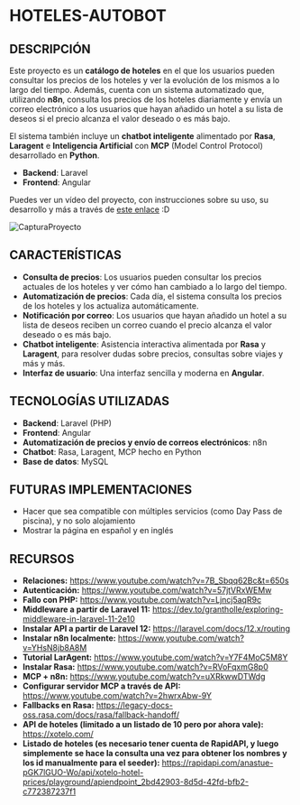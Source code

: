 # HOTELES-AUTOBOT

## DESCRIPCIÓN

Este proyecto es un **catálogo de hoteles** en el que los usuarios pueden consultar los precios de los hoteles y ver la evolución de los mismos a lo largo del tiempo. Además, cuenta con un sistema automatizado que, utilizando **n8n**, consulta los precios de los hoteles diariamente y envía un correo electrónico a los usuarios que hayan añadido un hotel a su lista de deseos si el precio alcanza el valor deseado o es más bajo.

El sistema también incluye un **chatbot inteligente** alimentado por **Rasa**, **Laragent** e **Inteligencia Artificial** con **MCP** (Model Control Protocol) desarrollado en **Python**.

- **Backend**: Laravel
- **Frontend**: Angular

Puedes ver un vídeo del proyecto, con instrucciones sobre su uso, su desarrollo y más a través de [este enlace](https://youtu.be/nmEMzhIpw7U) :D

![CapturaProyecto](https://github.com/user-attachments/assets/dd1eff85-a8b4-458a-8675-ae9642d9b4fb)

## CARACTERÍSTICAS

- **Consulta de precios**: Los usuarios pueden consultar los precios actuales de los hoteles y ver cómo han cambiado a lo largo del tiempo.
- **Automatización de precios**: Cada día, el sistema consulta los precios de los hoteles y los actualiza automáticamente.
- **Notificación por correo**: Los usuarios que hayan añadido un hotel a su lista de deseos reciben un correo cuando el precio alcanza el valor deseado o es más bajo.
- **Chatbot inteligente**: Asistencia interactiva alimentada por **Rasa** y **Laragent**, para resolver dudas sobre precios, consultas sobre viajes y más y más.
- **Interfaz de usuario**: Una interfaz sencilla y moderna en **Angular**.

## TECNOLOGÍAS UTILIZADAS

- **Backend**: Laravel (PHP)
- **Frontend**: Angular
- **Automatización de precios y envío de correos electrónicos**: n8n
- **Chatbot**: Rasa, Laragent, MCP hecho en Python
- **Base de datos**: MySQL

## FUTURAS IMPLEMENTACIONES
- Hacer que sea compatible con múltiples servicios (como Day Pass de piscina), y no solo alojamiento
- Mostrar la página en español y en inglés

## RECURSOS
- **Relaciones:** https://www.youtube.com/watch?v=7B_Sbqq62Bc&t=650s
- **Autenticación:** https://www.youtube.com/watch?v=57jtVRxWEMw
- **Fallo con PHP:** https://www.youtube.com/watch?v=Ljncj5aqR9c
- **Middleware a partir de Laravel 11:** https://dev.to/grantholle/exploring-middleware-in-laravel-11-2e10
- **Instalar API a partir de Laravel 12:** https://laravel.com/docs/12.x/routing
- **Instalar n8n localmente:** https://www.youtube.com/watch?v=YHsN8jb8A8M
- **Tutorial LarAgent:** https://www.youtube.com/watch?v=Y7F4MoC5M8Y
- **Instalar Rasa:** https://www.youtube.com/watch?v=RVoFqxmG8p0
- **MCP + n8n:** https://www.youtube.com/watch?v=uXRkwwDTWdg
- **Configurar servidor MCP a través de API:** https://www.youtube.com/watch?v=2hwrxAbw-9Y
- **Fallbacks en Rasa:** https://legacy-docs-oss.rasa.com/docs/rasa/fallback-handoff/
- **API de hoteles (limitado a un listado de 10 pero por ahora vale):** https://xotelo.com/
- **Listado de hoteles (es necesario tener cuenta de RapidAPI, y luego simplemente se hace la consulta una vez para obtener los nombres y los id manualmente para el seeder):** https://rapidapi.com/anastue-pGK7lGUO-Wo/api/xotelo-hotel-prices/playground/apiendpoint_2bd42903-8d5d-42fd-bfb2-c772387237f1
